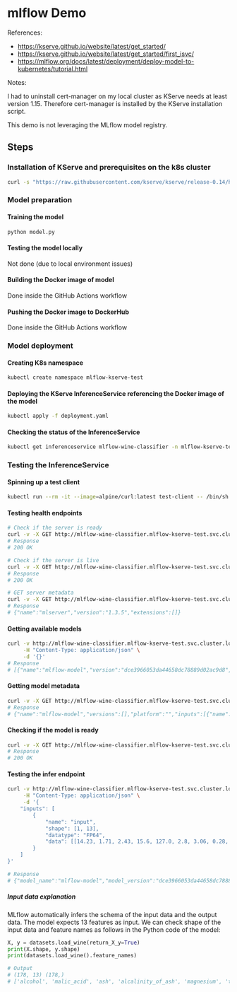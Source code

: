 # mlflow Demo

References:
- https://kserve.github.io/website/latest/get_started/
- https://kserve.github.io/website/latest/get_started/first_isvc/
- https://mlflow.org/docs/latest/deployment/deploy-model-to-kubernetes/tutorial.html

Notes:

I had to uninstall cert-manager on my local cluster as KServe needs at least version 1.15.
Therefore cert-manager is installed by the KServe installation script.

This demo is not leveraging the MLflow model registry.

## Steps

### Installation of KServe and prerequisites on the k8s cluster

```bash
curl -s "https://raw.githubusercontent.com/kserve/kserve/release-0.14/hack/quick_install.sh" | bash
```

### Model preparation

#### Training the model
```bash
python model.py
```

#### Testing the model locally
Not done (due to local environment issues)

#### Building the Docker image of model
Done inside the GitHub Actions workflow

#### Pushing the Docker image to DockerHub
Done inside the GitHub Actions workflow

### Model deployment

#### Creating K8s namespace
```bash
kubectl create namespace mlflow-kserve-test
```

#### Deploying the KServe InferenceService referencing the Docker image of the model
```bash
kubectl apply -f deployment.yaml
```

#### Checking the status of the InferenceService
```bash
kubectl get inferenceservice mlflow-wine-classifier -n mlflow-kserve-test
```


### Testing the InferenceService

#### Spinning up a test client
```bash
kubectl run --rm -it --image=alpine/curl:latest test-client -- /bin/sh
```

#### Testing health endpoints
```bash
# Check if the server is ready
curl -v -X GET http://mlflow-wine-classifier.mlflow-kserve-test.svc.cluster.local/v2/health/ready
# Response
# 200 OK

# Check if the server is live
curl -v -X GET http://mlflow-wine-classifier.mlflow-kserve-test.svc.cluster.local/v2/health/live
# Response
# 200 OK

# GET server metadata
curl -v -X GET http://mlflow-wine-classifier.mlflow-kserve-test.svc.cluster.local/v2/
# Response
# {"name":"mlserver","version":"1.3.5","extensions":[]}
```

#### Getting available models
```bash
curl -v http://mlflow-wine-classifier.mlflow-kserve-test.svc.cluster.local/v2/repository/index \
     -H "Content-Type: application/json" \
     -d '{}' 
# Response
# [{"name":"mlflow-model","version":"dce3966053da44658dc78889d02ac9d8","state":"READY","reason":""}]
```

#### Getting model metadata
```bash
curl -v -X GET http://mlflow-wine-classifier.mlflow-kserve-test.svc.cluster.local/v2/models/mlflow-model
# Response
# {"name":"mlflow-model","versions":[],"platform":"","inputs":[{"name":"input-0","datatype":"FP64","shape":[-1,13],"parameters":{"content_type":"np"}}],"outputs":[{"name":"output-0","datatype":"FP64","shape":[-1],"parameters":{"content_type":"np"}}],"parameters":{"content_type":"np"}}
```

#### Checking if the model is ready
```bash
curl -v -X GET http://mlflow-wine-classifier.mlflow-kserve-test.svc.cluster.local/v2/models/mlflow-model/ready
# Response
# 200 OK
```

#### Testing the infer endpoint
```bash
curl -v http://mlflow-wine-classifier.mlflow-kserve-test.svc.cluster.local/v2/models/mlflow-model/infer \
     -H "Content-Type: application/json" \
     -d '{
    "inputs": [
        {
            "name": "input",
            "shape": [1, 13],
            "datatype": "FP64",
            "data": [[14.23, 1.71, 2.43, 15.6, 127.0, 2.8, 3.06, 0.28, 2.29, 5.64, 1.04, 3.92, 1065.0]]
        }
    ]
}' 

# Response
# {"model_name":"mlflow-model","model_version":"dce3966053da44658dc78889d02ac9d8","id":"************************************","parameters":{"content_type":"np"},"outputs":[{"name":"output-1","shape":[1,1],"datatype":"FP64","parameters":{"content_type":"np"},"data":[0.44111927902918846]}]}
```

##### Input data explanation

MLflow automatically infers the schema of the input data and the output data.
The model expects 13 features as input. We can check shape of the input data and feature names as follows in the Python code of the model:

```python
X, y = datasets.load_wine(return_X_y=True)
print(X.shape, y.shape)
print(datasets.load_wine().feature_names)

# Output
# (178, 13) (178,)
# ['alcohol', 'malic_acid', 'ash', 'alcalinity_of_ash', 'magnesium', 'total_phenols', 'flavanoids', 'nonflavanoid_phenols', 'proanthocyanins', 'color_intensity', 'hue', 'od280/od315_of_diluted_wines', 'proline']
```
